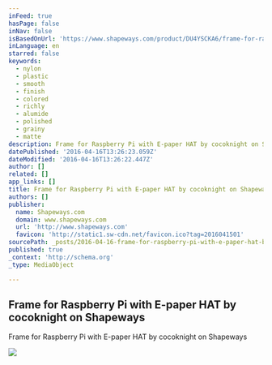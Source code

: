 ```yaml
---
inFeed: true
hasPage: false
inNav: false
isBasedOnUrl: 'https://www.shapeways.com/product/DU4YSCKA6/frame-for-raspberry-pi-with-e-paper-hat'
inLanguage: en
starred: false
keywords:
  - nylon
  - plastic
  - smooth
  - finish
  - colored
  - richly
  - alumide
  - polished
  - grainy
  - matte
description: Frame for Raspberry Pi with E-paper HAT by cocoknight on Shapeways.
datePublished: '2016-04-16T13:26:23.059Z'
dateModified: '2016-04-16T13:26:22.447Z'
author: []
related: []
app_links: []
title: Frame for Raspberry Pi with E-paper HAT by cocoknight on Shapeways
authors: []
publisher:
  name: Shapeways.com
  domain: www.shapeways.com
  url: 'http://www.shapeways.com'
  favicon: 'http://static1.sw-cdn.net/favicon.ico?tag=2016041501'
sourcePath: _posts/2016-04-16-frame-for-raspberry-pi-with-e-paper-hat-by-cocoknight-on-sha.md
published: true
_context: 'http://schema.org'
_type: MediaObject

---
```

<article style=""><h1>Frame for Raspberry Pi with E-paper HAT by cocoknight on Shapeways</h1><p>Frame for Raspberry Pi with E-paper HAT by cocoknight on Shapeways</p><img src="http://images3.sw-cdn.net/product/picture/674x501_13978503_8496343_1460811478.jpg" /></article>